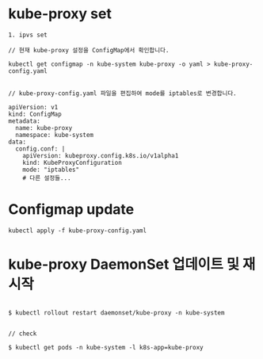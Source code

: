 

# kube-proxy set


```
1. ipvs set

// 현재 kube-proxy 설정을 ConfigMap에서 확인합니다.

kubectl get configmap -n kube-system kube-proxy -o yaml > kube-proxy-config.yaml


// kube-proxy-config.yaml 파일을 편집하여 mode를 iptables로 변경합니다.
 
apiVersion: v1
kind: ConfigMap
metadata:
  name: kube-proxy
  namespace: kube-system
data:
  config.conf: |
    apiVersion: kubeproxy.config.k8s.io/v1alpha1
    kind: KubeProxyConfiguration
    mode: "iptables"
    # 다른 설정들...

```


# Configmap update

```
kubectl apply -f kube-proxy-config.yaml
```


#  kube-proxy DaemonSet 업데이트 및 재시작

```

$ kubectl rollout restart daemonset/kube-proxy -n kube-system


// check

$ kubectl get pods -n kube-system -l k8s-app=kube-proxy


```




